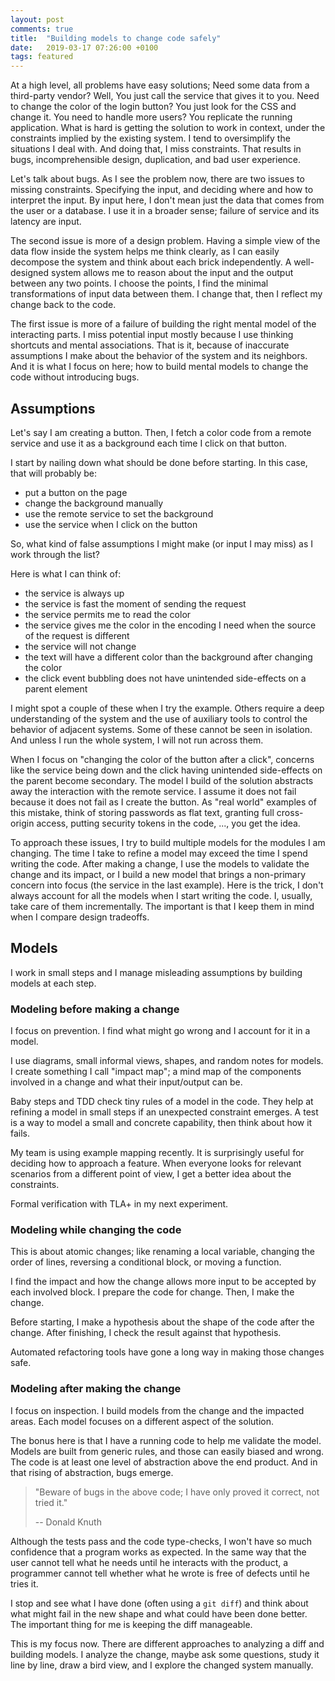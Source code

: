 ```yaml
---
layout: post
comments: true
title:  "Building models to change code safely"
date:   2019-03-17 07:26:00 +0100
tags: featured
---
```


At a high level, all problems have easy solutions;
Need some data from a third-party vendor? Well, You just call the service that gives it to you.
Need to change the color of the login button? You just look for the CSS and change it.
You need to handle more users? You replicate the running application.
What is hard is getting the solution to work in context, under the constraints implied by the existing system.
I tend to oversimplify the situations I deal with. And doing that, I miss constraints.
That results in bugs, incomprehensible design, duplication, and bad user experience.

Let's talk about bugs.
As I see the problem now, there are two issues to missing constraints.
Specifying the input, and deciding where and how to interpret the input.
By input here, I don't mean just the data that comes from the user or a database.
I use it in a broader sense; failure of service and its latency are input.

The second issue is more of a design problem.
Having a simple view of the data flow inside the system helps me think clearly,
as I can easily decompose the system and think about each brick independently.
A well-designed system allows me to reason about the input and the output between any two points.
I choose the points, I find the minimal transformations of input data between them.
I change that, then I reflect my change back to the code.

The first issue is more of a failure of building the right mental model of the interacting parts.
I miss potential input mostly because I use thinking shortcuts and mental associations.
That is it, because of inaccurate assumptions I make about the behavior of the system and its neighbors.
And it is what I focus on here; how to build mental models to change the code without introducing bugs.

## Assumptions
Let's say I am creating a button. Then, I fetch a color code from a remote service and use it
as a background each time I click on that button.

I start by nailing down what should be done before starting. In this case, that will probably be:
  * put a button on the page
  * change the background manually
  * use the remote service to set the background
  * use the service when I click on the button

So, what kind of false assumptions I might make (or input I may miss) as I work through the list?

Here is what I can think of:
  * the service is always up
  * the service is fast the moment of sending the request
  * the service permits me to read the color
  * the service gives me the color in the encoding I need when the source of the request is different
  * the service will not change
  * the text will have a different color than the background after changing the color
  * the click event bubbling does not have unintended side-effects on a parent element

I might spot a couple of these when I try the example.
Others require a deep understanding of the system and the use of auxiliary tools to control the behavior
of adjacent systems.
Some of these cannot be seen in isolation. And unless I run the whole system, I will not run across them.

When I focus on "changing the color of the button after a click", concerns
like the service being down and the click having unintended side-effects on the parent become secondary.
The model I build of the solution abstracts away the interaction with the remote service.
I assume it does not fail because it does not fail as I create the button.
As "real world" examples of this mistake, think of storing passwords as flat text, granting full cross-origin access,
putting security tokens in the code, ..., you get the idea.

To approach these issues, I try to build multiple models for the modules I am changing.
The time I take to refine a model may exceed the time I spend writing the code.
After making a change, I use the models to validate the change and its impact, or I build a new model
that brings a non-primary concern into focus (the service in the last example).
Here is the trick, I don't always account for all the models when I start writing the code.
I, usually, take care of them incrementally. The important is that I keep them in mind when I compare
design tradeoffs.

## Models
I work in small steps and I  manage misleading assumptions by building models at each step.

### Modeling before making a change
I focus on prevention. I find what might go wrong and I account for it in a model.

I use diagrams, small informal views, shapes, and random notes for models.
I create something I call "impact map"; a mind map of the components involved in a change and what
their input/output can be.

Baby steps and TDD check tiny rules of a model in the code.
They help at refining a model in small steps if an unexpected constraint emerges.
A test is a way to model a small and concrete capability, then think about how it fails.

My team is using example mapping recently. It is surprisingly useful for deciding how to approach a feature.
When everyone looks for relevant scenarios from a different point of view, I get a better idea about
the constraints.

Formal verification with TLA+ in my next experiment.

### Modeling while changing the code
This is about atomic changes; like renaming a local variable, changing the order of lines,
reversing a conditional block, or moving a function.

I find the impact and how the change allows more input to be accepted by each involved block.
I prepare the code for change. Then, I make the change.

Before starting, I make a hypothesis about the shape of the code after the change.
After finishing, I check the result against that hypothesis.

Automated refactoring tools have gone a long way in making those changes safe.

### Modeling after making the change
I focus on inspection. I build models from the change and the impacted areas.
Each model focuses on a different aspect of the solution.

The bonus here is that I have a running code to help me validate the model.
Models are built from generic rules, and those can easily biased and wrong.
The code is at least one level of abstraction above the end product.
And in that rising of abstraction, bugs emerge.

> "Beware of bugs in the above code; I have only proved it correct, not tried it."
>
> -- Donald Knuth

Although the tests pass and the code type-checks, I won't have so much confidence that a program works as expected.
In the same way that the user cannot tell what he needs until he interacts with
the product, a programmer cannot tell whether what he wrote is free of defects until he tries it.

I stop and see what I have done (often using a `git diff`) and think about what
might fail in the new shape and what could have been done better.
The important thing for me is keeping the diff manageable.

This is my focus now. There are different approaches to analyzing a diff and building models.
I analyze the change, maybe ask some questions, study it line by line, draw a bird view, and
I explore the changed system manually.
